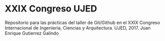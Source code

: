 # XXIX Congreso UJED
Repositorio para las prácticas del taller de Git/Github en el XXIX Congreso Internacional de Ingeniería, Ciencias y Arquitectura.
UJED, 2017.
Juan Enrique Gutierrez Galindo



